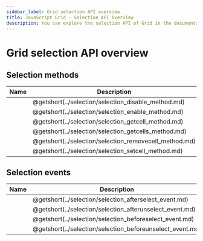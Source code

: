 ```yaml
---
sidebar_label: Grid selection API overview
title: JavaScript Grid - Selection API Overview 
description: You can explore the selection API of Grid in the documentation of the DHTMLX JavaScript UI library. Browse developer guides and API reference, try out code examples and live demos, and download a free 30-day evaluation version of DHTMLX Suite 7.
---
```


# Grid selection API overview

## Selection methods

| Name                                                  | Description                                                  |
|-------------------------------------------------------|--------------------------------------------------------------|
| [](../selection/selection_disable_method.md)    | @getshort(../selection/selection_disable_method.md)    |
| [](../selection/selection_enable_method.md)     | @getshort(../selection/selection_enable_method.md)     |
| [](../selection/selection_getcell_method.md)    | @getshort(../selection/selection_getcell_method.md)    |
| [](../selection/selection_getcells_method.md)   | @getshort(../selection/selection_getcells_method.md)   |
| [](../selection/selection_removecell_method.md) | @getshort(../selection/selection_removecell_method.md) |
| [](../selection/selection_setcell_method.md)    | @getshort(../selection/selection_setcell_method.md)    |

## Selection events

| Name                                                     | Description                                                     |
|----------------------------------------------------------|-----------------------------------------------------------------|
| [](../selection/selection_afterselect_event.md)    | @getshort(../selection/selection_afterselect_event.md)    |
| [](../selection/selection_afterunselect_event.md)  | @getshort(../selection/selection_afterunselect_event.md)  |
| [](../selection/selection_beforeselect_event.md)   | @getshort(../selection/selection_beforeselect_event.md)   |
| [](../selection/selection_beforeunselect_event.md) | @getshort(../selection/selection_beforeunselect_event.md) |
